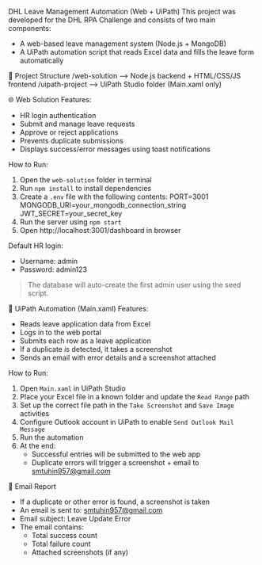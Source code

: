DHL Leave Management Automation (Web + UiPath)
This project was developed for the DHL RPA Challenge and consists of two main components:
- A web-based leave management system (Node.js + MongoDB)
- A UiPath automation script that reads Excel data and fills the leave form automatically

📁 Project Structure
/web-solution     --> Node.js backend + HTML/CSS/JS frontend
/uipath-project   --> UiPath Studio folder (Main.xaml only)

🌐 Web Solution
Features:
- HR login authentication
- Submit and manage leave requests
- Approve or reject applications
- Prevents duplicate submissions
- Displays success/error messages using toast notifications

How to Run:
1. Open the `web-solution` folder in terminal
2. Run `npm install` to install dependencies
3. Create a `.env` file with the following contents:
PORT=3001
MONGODB_URI=your_mongodb_connection_string
JWT_SECRET=your_secret_key
4. Run the server using `npm start`
5. Open http://localhost:3001/dashboard in browser

Default HR login:
- Username: admin
- Password: admin123

> The database will auto-create the first admin user using the seed script.

🤖 UiPath Automation (Main.xaml)
Features:
- Reads leave application data from Excel
- Logs in to the web portal
- Submits each row as a leave application
- If a duplicate is detected, it takes a screenshot
- Sends an email with error details and a screenshot attached

How to Run:
1. Open `Main.xaml` in UiPath Studio
2. Place your Excel file in a known folder and update the `Read Range` path
3. Set up the correct file path in the `Take Screenshot` and `Save Image` activities
4. Configure Outlook account in UiPath to enable `Send Outlook Mail Message`
5. Run the automation
6. At the end:
   - Successful entries will be submitted to the web app
   - Duplicate errors will trigger a screenshot + email to  smtuhin957@gmail.com

📧 Email Report
- If a duplicate or other error is found, a screenshot is taken
- An email is sent to: smtuhin957@gmail.com
- Email subject: Leave Update Error
- The email contains:
  - Total success count
  - Total failure count
  - Attached screenshots (if any)

